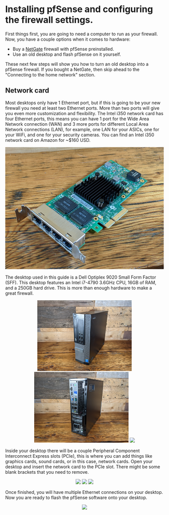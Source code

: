 # Installing pfSense and configuring the firewall settings. 
First things first, you are going to need a computer to run as your firewall. Now, you have a couple options when it comes to hardware:

- Buy a [NetGate](https://shop.netgate.com/products/2100-base-pfsense) firewall with pfSense preinstalled.
- Use an old desktop and flash pfSense on it yourself. 

These next few steps will show you how to turn an old desktop into a pfSense firewall. If you bought a NetGate, then skip ahead to the "Connecting to the home network" section.

## Network card
Most desktops only have 1 Ethernet port, but if this is going to be your new firewall you need at least two Ethernet ports. More than two ports will give you even more customization and flexibility. The Intel i350 network card has four Ethernet ports, this means you can have 1 port for the Wide Area Network connection (WAN) and 3 more ports for different Local Area Network connections (LAN), for example, one LAN for your ASICs, one for your WiFi, and one for your security cameras. You can find an Intel i350 network card on Amazon for ~$160 USD.

<p align="center">
  <img src="assets/Card1.jpg">
</p>

The desktop used in this guide is a Dell Optiplex 9020 Small Form Factor (SFF). This desktop features an Intel i7-4790 3.6GHz CPU, 16GB of RAM, and a 250GB hard drive. This is more than enough hardware to make a great firewall. 

<p align="center">
 <img width="300" src="assets/DeskTop1.jpg">
 <img width="300" src="assets/DeskTop2.jpg">
 <img width="300" src="assets/DeskTop3.jpg">
</p>

Inside your desktop there will be a couple Peripheral Component Interconnect Express slots (PCIe), this is where you can add things like graphics cards, sound cards, or in this case, network cards. Open your desktop and insert the network card to the PCIe slot. There might be some blank brackets that you need to remove. 

<p align="center">
 <img width="300" src="assets/DeskTop4.jpg">
 <img width="300" src="assets/DeskTop5.jpg">
 <img width="300" src="assets/DeskTop6.jpg">
</p>

Once finished, you will have multiple Ethernet connections on your desktop. Now you are ready to flash the pfSense software onto your desktop. 

<p align="center">
  <img src="assets/DeskTop7.jpg">
</p>
